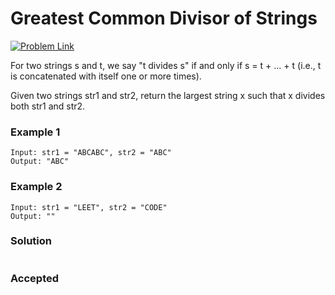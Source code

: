 # Greatest Common Divisor of Strings

[![Problem Link](https://img.shields.io/badge/-LeetCode-FFA116?style=for-the-badge&logo=LeetCode&logoColor=black)](https://leetcode.com/problems/greatest-common-divisor-of-strings/)

For two strings s and t, we say "t divides s" if and only if s = t + ... + t (i.e., t is concatenated with itself one or more times).

Given two strings str1 and str2, return the largest string x such that x divides both str1 and str2.

### Example 1
```
Input: str1 = "ABCABC", str2 = "ABC"
Output: "ABC"
```
### Example 2
```
Input: str1 = "LEET", str2 = "CODE"
Output: ""
```

### Solution
```cpp

```

### Accepted
